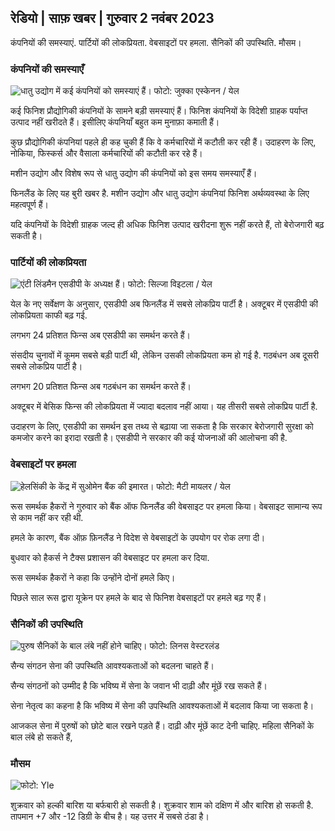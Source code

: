 ## रेडियो \| साफ़ खबर \| गुरुवार 2 नवंबर 2023

कंपनियों की समस्याएं. पार्टियों की लोकप्रियता. वेबसाइटों पर हमला. सैनिकों की उपस्थिति. मौसम।

### कंपनियों की समस्याएँ

![धातु उद्योग में कई कंपनियों को समस्याएं हैं। फोटो: जुक्का एस्केनन / येल](https://images.cdn.yle.fi/image/upload/c_crop,h_2268,w_4031,x_0,y_410/ar_1.7777777777777777,c_fill,g_faces,h_675,w_1200/dpr_1.0/q_auto:eco/f_auto/fl_losy/v1698216498/39-11907536538b9d499762)

कई फिनिश प्रौद्योगिकी कंपनियों के सामने बड़ी समस्याएं हैं। फिनिश कंपनियों के विदेशी ग्राहक पर्याप्त उत्पाद नहीं खरीदते हैं। इसीलिए कंपनियाँ बहुत कम मुनाफ़ा कमाती हैं।

कुछ प्रौद्योगिकी कंपनियां पहले ही कह चुकी हैं कि वे कर्मचारियों में कटौती कर रही हैं। उदाहरण के लिए, नोकिया, फिस्कर्स और वैसाला कर्मचारियों की कटौती कर रहे हैं।

मशीन उद्योग और विशेष रूप से धातु उद्योग की कंपनियों को इस समय समस्याएँ हैं।

फिनलैंड के लिए यह बुरी खबर है. मशीन उद्योग और धातु उद्योग कंपनियां फिनिश अर्थव्यवस्था के लिए महत्वपूर्ण हैं।

यदि कंपनियों के विदेशी ग्राहक जल्द ही अधिक फिनिश उत्पाद खरीदना शुरू नहीं करते हैं, तो बेरोजगारी बढ़ सकती है।

### पार्टियों की लोकप्रियता

![एंटी लिंडमैन एसडीपी के अध्यक्ष हैं। फोटो: सिल्जा विइटला / येल](https://images.cdn.yle.fi/image/upload/c_crop,h_2241,w_3984,x_0,y_0/ar_1.7777777777777777,c_fill,g_faces,h_675,w_1200/dpr_1.0/q_auto:eco/f_auto/fl_losy/v1696930784/39-118400565251b6be058f)

येल के नए सर्वेक्षण के अनुसार, एसडीपी अब फिनलैंड में सबसे लोकप्रिय पार्टी है। अक्टूबर में एसडीपी की लोकप्रियता काफी बढ़ गई.

लगभग 24 प्रतिशत फिन्स अब एसडीपी का समर्थन करते हैं।

संसदीय चुनावों में कूमम सबसे बड़ी पार्टी थी, लेकिन उसकी लोकप्रियता कम हो गई है. गठबंधन अब दूसरी सबसे लोकप्रिय पार्टी है।

लगभग 20 प्रतिशत फिन्स अब गठबंधन का समर्थन करते हैं।

अक्टूबर में बेसिक फिन्स की लोकप्रियता में ज्यादा बदलाव नहीं आया। यह तीसरी सबसे लोकप्रिय पार्टी है.

उदाहरण के लिए, एसडीपी का समर्थन इस तथ्य से बढ़ाया जा सकता है कि सरकार बेरोजगारी सुरक्षा को कमजोर करने का इरादा रखती है। एसडीपी ने सरकार की कई योजनाओं की आलोचना की है.

### वेबसाइटों पर हमला

![हेलसिंकी के केंद्र में सुओमेन बैंक की इमारत। फोटो: मैटी मायलर / येल ](https://images.cdn.yle.fi/image/upload/c_crop,h_1391,w_2472,x_0,y_112/ar_1.7777777777777777,c_fill,g_faces,h_675,w_1200/dpr_1.0/q_auto:eco/f_auto/fl_losy/v1587997073/39-6686595ea6e8fc70cab)

रूस समर्थक हैकरों ने गुरुवार को बैंक ऑफ फिनलैंड की वेबसाइट पर हमला किया। वेबसाइट सामान्य रूप से काम नहीं कर रही थी.

हमले के कारण, बैंक ऑफ़ फ़िनलैंड ने विदेश से वेबसाइटों के उपयोग पर रोक लगा दी।

बुधवार को हैकर्स ने टैक्स प्रशासन की वेबसाइट पर हमला कर दिया.

रूस समर्थक हैकरों ने कहा कि उन्होंने दोनों हमले किए।

पिछले साल रूस द्वारा यूक्रेन पर हमले के बाद से फिनिश वेबसाइटों पर हमले बढ़ गए हैं।

### सैनिकों की उपस्थिति

![पुरुष सैनिकों के बाल लंबे नहीं होने चाहिए। फोटो: लिनस वेस्टरलंड](https://images.cdn.yle.fi/image/upload/c_crop,h_3375,w_6000,x_0,y_522/ar_1.7777777777777777,c_fill,g_faces,h_675,w_1200/dpr_1.0/q_auto:इको/f_auto/fl_losy/v1688460639/39-113784464a3db01e8a65)

सैन्य संगठन सेना की उपस्थिति आवश्यकताओं को बदलना चाहते हैं।

सैन्य संगठनों को उम्मीद है कि भविष्य में सेना के जवान भी दाढ़ी और मूंछें रख सकते हैं।

सेना नेतृत्व का कहना है कि भविष्य में सेना की उपस्थिति आवश्यकताओं में बदलाव किया जा सकता है।

आजकल सेना में पुरुषों को छोटे बाल रखने पड़ते हैं। दाढ़ी और मूंछें काट देनी चाहिए. महिला सैनिकों के बाल लंबे हो सकते हैं,

### मौसम

![ फोटो: Yle](https://images.cdn.yle.fi/image/upload/c_crop,h_1080,w_1919,x_0,y_0/ar_1.7777777777777777,c_fill,g_faces,h_675,w_1200/dpr_1.0/q_auto:eco/f_auto/fl_losy/v1698940434/39-11951316543c5fbc620f)

शुक्रवार को हल्की बारिश या बर्फबारी हो सकती है। शुक्रवार शाम को दक्षिण में और बारिश हो सकती है. तापमान +7 और -12 डिग्री के बीच है। यह उत्तर में सबसे ठंडा है।
